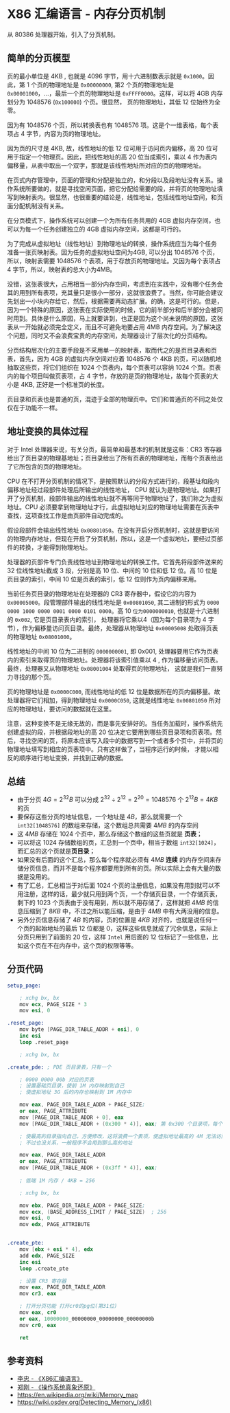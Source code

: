 # X86 汇编语言 - 内存分页机制

[annotation]: <id> (c67d8f71-3a22-4f18-8dd1-0f2b0cc76ec7)
[annotation]: <status> (protect)
[annotation]: <create_time> (2021-03-12 15:57:16)
[annotation]: <category> (计算机技术)
[annotation]: <tags> (汇编语言)
[annotation]: <comments> (true)
[annotation]: <topic> (x86 汇编语言)
[annotation]: <index> (2)
[annotation]: <url> (http://blog.ccyg.studio/article/c67d8f71-3a22-4f18-8dd1-0f2b0cc76ec7)


从 80386 处理器开始，引入了分页机制。

## 简单的分页模型

页的最小单位是 4KB , 也就是 4096 字节，用十六进制数表示就是 `0x1000`。因此，第 1 个页的物理地址是 `0x00000000`, 第2 个页的物理地址是 `0x00001000`，...，最后一个页的物理地址是 `0xFFFF0000`。这样，可以将 4GB 内存划分为 1048576 (`0x100000`) 个页。很显然， 页的物理地址，其低 12 位始终为全零。

因为有 1048576 个页，所以转换表也有 1048576 项。这是个一维表格，每个表项占 4 字节，内容为页的物理地址。

因为页的尺寸是 4KB, 故，线性地址的低 12 位可用于访问页内偏移，高 20 位可用于指定一个物理页。因此，把线性地址的高 20 位当成索引，乘以 4 作为表内偏移量，从表中取出一个双字，那就是该线性地址所对应的页的物理地址。

在页式内存管理中，页面的管理和分配是独立的，和分段以及段地址没有关系。操作系统所要做的，就是寻找空闲页面，把它分配给需要的段，并将页的物理地址填写到映射表内。很显然，也很重要的结论是，线性地址，包括线性地址空间，和页面分配机制没有关系。

在分页模式下，操作系统可以创建一个为所有任务共用的 4GB 虚拟内存空间，也可以为每一个任务创建独立的 4GB 虚拟内存空间，这都是可行的。


为了完成从虚拟地址（线性地址）到物理地址的转换，操作系统应当为每个任务
准备一张页映射表。因为任务的虚拟地址空间为4GB, 可以分出 1048576 个页，所以，映射表需要 1048576 个表项，用于存放页的物理地址。又因为每个表项占 4 字节，所以，映射表的总大小为4MB。

没错，这张表很大，占用相当一部分内存空间，考虑到在实践中，没有哪个任务会其的用到所有表项，充其量只是很小一部分，这就很浪费了。当然，你可能会建议先划出一小块内存给它，然后，根据需要再动态扩展。的确，这是可行的。但是，因为一个特殊的原因，这张表在实际使用的时候，它的前半部分和后半部分会被同时用到。具体是什么原因，马上就要讲到，也正是因为这个尚未说明的原因，这张表从一开始就必须完全定义，而且不可避免地要占用 4MB 内存空间。为了解决这个问题，同时又不会浪费宝贵的内存空间，处理器设计了层次化的分页结构。

分页结构层次化的主要手段是不采用单一的映射表，取而代之的是页目录表和页表，首先，因为 4GB 的虚拟内存空间对应着 1048576 个 4KB 的页，可以随机地抽取这些页，将它们组织在 1024 个页表内，每个页表可以容纳 1024 个页。页表内的每个项目叫做页表项，占 4 字节，存放的是页的物理地址，故每个页表的大小是 4KB, 正好是一个标准页的长度。

页目录和页表也是普通的页，混迹于全部的物理页中。它们和普通页的不同之处仅仅在于功能不一样。

## 地址变换的具体过程

对于 Intel 处理器来说，有关分页，最简单和最基本的机制就是这些：CR3 寄存器给出了页目录的物理基地址；页目录给出了所有页表的物理地址，而每个页表给出了它所包含的页的物理地址。

CPU 在不打开分页机制的情况下，是按照默认的分段方式进行的，段基址和段内偏移地址经过段部件处理后所输出的线性地址， CPU 就认为是物理地址。如果打开了分页机制，段部件输出的线性地址就不再等同于物理地址了，我们称之为虚拟地址。CPU 必须要拿到物理地址才行，此虚拟地址对应的物理地址需要在页表中查找，这项查找工作是由页部件自动完成的。

假设段部件会输出线性地址 `0x00801050`。在没有开启分页机制时，这就是要访问的物理内存地址，但现在开启了分页机制，所以，这是一个虚拟地址，要经过页部件的转换，才能得到物理地址。

处理器的页部件专门负责线性地址到物理地址的转换工作。它首先将段部件送来的 32 位线性地址截成 3 段，分别是高 10 位、中间的 10 位和低 12 位。高 10 位是页目录的索引，中间 10 位是页表的索引，低 12 位则作为页内偏移来用。

当前任务页目录的物理地址在处理器的 CR3 寄存器中，假设它的内容为 `0x00005000`。段管理部件输出的线性地址是 `0x00801050`, 其二进制的形式为 `0000 0000 1000 0000 0001 0000 0101 0000`。高 10 `位为0000000010`, 也就是十六进制的 `0x002`, 它是页目录表内的索引， 处理器将它乘以4（因为每个目录项为 4 字节），作为偏移量访问页目录。最终，处理器从物理地址 `0x00005008` 处取得页表的物理地址 `0x08001000`。

线性地址的中间 10 位为二进制的 `0000000001`, 即 0x001, 处理器要用它作为页表内的索引来取得页的物理地址。处理器将该索引值乘以 4 , 作为偏移量访问页表。最终，处理器又从物理地址 `0x08001004` 处取得页的物理地址， 这就是我们一直努力寻找的那个页。

页的物理地址是 `0x0000C000`, 而线性地址的低 12 位是数据所在的页内偏移量。故处理器将它们相加，得到物理地址 `0x0000C050`, 这就是线性地址 `0x00801050` 所对应的物理地址，要访问的数据就在这里。

注意，这种变换不是无缘无故的，而是事先安排好的。当任务加载时，操作系统先创建虚拟的段，并根据段地址的高 20 位决定它要用到哪些页目录项和页表项。然后，寻找空闲的页，将原本应该写入段中的数据写到一个或者多个页中，并将页的物理地址填写到相应的页表项中。只有这样做了，当程序运行的时候， 才能以相反的顺序进行地址变换，并找到正确的数据。

## 总结

- 由于分页 $4G=2^{32}B$ 可以分成 $2^{32} \div 2^{12} = 2^{20} = 1048576$ 个 $2^{12}B = 4KB$ 的页
- 要保存这些分页的地址信息，一个地址是 $4B$，那么就需要一个 `int32[1048576]` 的数组来存储，这个数组总共需要 $4MB$ 的内存空间
- 这 $4MB$ 存储在 $1024$ 个页中，那么存储这个数组的这些页就是 **页表**；
- 可以将这 $1024$ 存储数组的页，汇总到一个页中，相当于数组 `int32[1024]`，而汇总的这个页就是**页目录**；
- 如果没有后面的这个汇总，那么每个程序就必须有 $4MB$ **连续** 的内存空间来存储分页信息，而并不是每个程序都要用到所有的页。所以实际上会有大量的数据是没用的。  
- 有了汇总，汇总相当于对后面 $1024$ 个页的注册信息，如果没有用到就可以不用注册，这样的话，最少就只用到两个页，一个存储页目录，一个存储页表，剩下的 $1023$ 个页表由于没有用到，所以就不用存储了，这样就把 $4MB$ 的信息压缩到了 $8KB$ 中，不过之所以能压缩，是由于 $4MB$ 中有大两没用的信息。
- 另外分页信息存储了 $4B$ 的内容，页的位置是 $4KB$ 对齐的，也就是说任何一个页的起始地址的最后 $12$ 位都是 $0$，这样这些信息就成了冗余信息，实际上分页只用到了前面的 $20$ 位，这样 `Intel` 用后面的 $12$ 位标记了一些信息，比如这个页在不在内存中，这个页的权限等等。



## 分页代码

```s
setup_page:

    ; xchg bx, bx
    mov ecx, PAGE_SIZE * 3
    mov esi, 0

.reset_page:
    mov byte [PAGE_DIR_TABLE_ADDR + esi], 0
    inc esi
    loop .reset_page

    ; xchg bx, bx

.create_pde: ; PDE 页目录表，只有一个

    ; 0000_0000_00b 对应的页表
    ; 设置基础页目录，使前 1M 内存映射到自己
    ; 使虚拟地址 3G 后的内存也映射到 1M 内存中

    mov eax, PAGE_DIR_TABLE_ADDR + PAGE_SIZE;
    or eax, PAGE_ATTRIBUTE
    mov [PAGE_DIR_TABLE_ADDR + 0], eax
    mov [PAGE_DIR_TABLE_ADDR + (0x300 * 4)], eax; 第 0x300 个目录项，每个目录项占四个字节

    ; 使最高的目录指向自己，方便修改，这将浪费一个表项，使虚拟地址最高的 4M 无法访问，
    ; 不过也没关系，一般程序不会用到那么高的地址

    mov eax, PAGE_DIR_TABLE_ADDR
    or eax, PAGE_ATTRIBUTE
    mov [PAGE_DIR_TABLE_ADDR + (0x3ff * 4)], eax;
    
    ; 低端 1M 内存 / 4KB = 256

    ; xchg bx, bx

    mov ebx, PAGE_DIR_TABLE_ADDR + PAGE_SIZE;
    mov ecx, (BASE_ADDRESS_LIMIT / PAGE_SIZE)  ; 256
    mov esi, 0
    mov edx, PAGE_ATTRIBUTE


.create_pte:
    mov [ebx + esi * 4], edx
    add edx, PAGE_SIZE
    inc esi
    loop .create_pte

    ; 设置 CR3 寄存器
    mov eax, PAGE_DIR_TABLE_ADDR
    mov cr3, eax

    ; 打开分页功能 打开cr0的pg位(第31位)
    mov eax, cr0
    or eax, 10000000_00000000_00000000_00000000b
    mov cr0, eax

    ret
```


## 参考资料

- [李忠 - 《X86汇编语言》](https://book.douban.com/subject/26745156/)
- [郑刚 - 《操作系统真象还原》](https://book.douban.com/subject/20492528/)
- <https://en.wikipedia.org/wiki/Memory_map>
- <https://wiki.osdev.org/Detecting_Memory_(x86)>